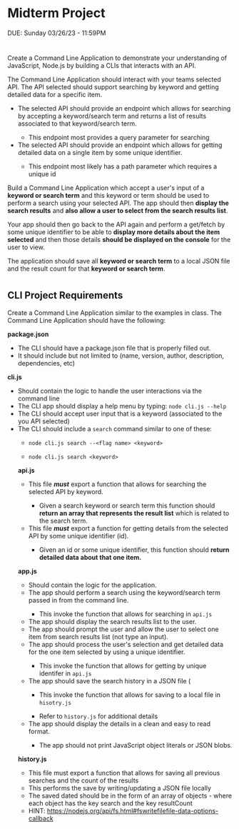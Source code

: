 
# Midterm Project
DUE: Sunday 03/26/23 - 11:59PM

#

Create a Command Line Application to demonstrate your understanding of JavaScript, Node.js by building a CLIs that interacts with an API.


The Command Line Application should interact with your teams selected API.  The API selected should support searching by keyword and getting detailed data for a specific item.
<ul>
    <li>The selected API should provide an endpoint which allows for searching by accepting a keyword/search term and returns a list of results associated to that keyword/search term.</li>
   <ul><li>This endpoint most provides a query parameter for searching</ul></li>
    <li>The selected API should provide an endpoint which allows for getting detailed data on a single item by some unique identifier.</li>
   <ul><li>This endpoint most likely has a path parameter which requires a unique id</ul></li>
</ul>
 
 

Build a Command Line Application which accept a user's input of a **keyword or search term** and this keyword or term should be used to perform a search using your selected API.  The app should then **display the search results** and **also allow a user to select from the search results list**. 

Your app should then go back to the API again and perform a get/fetch by some unique identifier to be able to **display more details about the item selected** and then those details **should be displayed on the console** for the user to view. 

The application should save all **keyword or search term** to a local JSON file and the result count for that **keyword or search term**.

#

## CLI Project Requirements

Create a Command Line Application similar to the examples in class.  The Command Line Application should have the following:

**package.json**
    <ul>
        <li>The CLI should have a package.json file that is properly filled out.</li>
        <li>It should include but not limited to (name, version, author, description, dependencies, etc)</li>
    </ul>

 
**cli.js**
    <ul>
        <li>Should contain the logic to handle the user interactions via the command line</li>
        <li>The CLI app should display a help menu by typing: `node cli.js --help`</li>
        <li>The CLI should accept user input that is a keyword (associated to the you API selected)</li>
        <li>The CLI should include a `search` command similar to one of these:</li>
            <ul><li>`node cli.js search --<flag name> <keyword>`</ul></li>
            <ul><li>`node cli.js search <keyword>`</ul></li>


**api.js**
    <ul>
        <li>This file **_must_** export a function that allows for searching the selected API by keyword.</li>
            <ul><li>Given a search keyword or search term this function should **return an array that represents the result list** which is related to the search term.</li></ul>
        <li>This file **_must_** export a function for getting details from the selected API by some unique identifier (id).</li>
            <ul><li>Given an id or some unique identifier, this function should **return detailed data about that one item.**</li></ul>
    </ul>


**app.js**
    <ul>
        <li>Should contain the logic for the application.</li>
        <li>The app should perform a search using the keyword/search term passed in from the command line.</li>
            <ul><li>This invoke the function that allows for searching in `api.js`</li></ul>
        <li>The app should display the search results list to the user.</li>
        <li>The app should prompt the user and allow the user to select one item from search results list (not type an input).</li>
        <li>The app should process the user's selection and get detailed data for the one item selected by using a unique identifier.</li>
            <ul><li>This invoke the function that allows for getting by unique identifer in `api.js`</li></ul>
        <li>The app should save the search history in a JSON file (</li>
            <ul><li>This invoke the function that allows for saving to a local file in `hisotry.js`</li></ul>
            <ul><li>Refer to `history.js` for additional details</li></ul>
        <li>The app should display the details in a clean and easy to read format.</li>
            <ul><li>The app should not print JavaScript object literals or JSON blobs.</li></ul>
    </ul>

 
**history.js**
    <ul>
        <li>This file must export a function that allows for saving all previous searches and the count of the results</li>
        <li>This performs the save by writing/updating a JSON file locally</li>
        <li>The saved dated should be in the form of an array of objects - where each object has the key search and the key resultCount</li>
        <li>HINT: https://nodejs.org/api/fs.html#fswritefilefile-data-options-callback </li>
    </ul>
